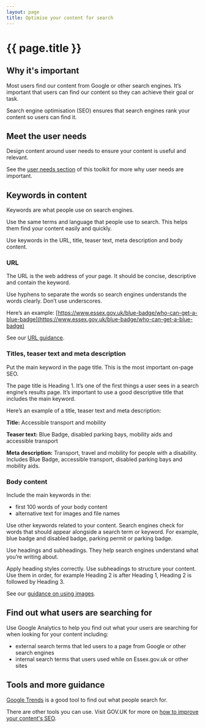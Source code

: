 ```yaml
---
layout: page
title: Optimise your content for search
---
```


# {{ page.title }}

## Why it's important

Most users find our content from Google or other search engines. It’s important that users can find our content so they can achieve their goal or task. 

Search engine optimisation (SEO) ensures that search engines rank your content so users can find it.

## Meet the user needs

Design content around user needs to ensure your content is useful and relevant.

See the [user needs section](/essex-service-transformation-playbook/Service-Transformation-team/User-need) of this toolkit for more why user needs are important.

## Keywords in content

Keywords are what people use on search engines. 

Use the same terms and language that people use to search. This helps them find your content easily and quickly.

Use keywords in the URL, title, teaser text, meta description and body content. 

### URL

The URL is the web address of your page. It should be concise, descriptive and contain the keyword. 

Use hyphens to separate the words so search engines understands the words clearly. Don’t use underscores. 

Here’s an example: [https://www.essex.gov.uk/blue-badge/who-can-get-a-blue-badge](https://www.essex.gov.uk/blue-badge/who-can-get-a-blue-badge)

See our [URL guidance](/essex-service-transformation-playbook/Content-standards/Content-guidelines/Url-guidelines).

### Titles, teaser text and meta description

Put the main keyword in the page title. This is the most important on-page SEO. 

The page title is Heading 1. It’s one of the first things a user sees in a search engine’s results page. It’s important to use a good descriptive title that includes the main keyword.

Here’s an example of a title, teaser text and meta description:
 
**Title:** 
Accessible transport and mobility

**Teaser text:**
Blue Badge, disabled parking bays, mobility aids and accessible transport

**Meta description:** 
Transport, travel and mobility for people with a disability. Includes Blue Badge, accessible transport, disabled parking bays and mobility aids.

### Body content

Include the main keywords in the:
-	first 100 words of your body content
-	alternative text for images and file names

Use other keywords related to your content. Search engines check for words that should appear alongside a search term or keyword. For example, blue badge and disabled badge, parking permit or parking badge.

Use headings and subheadings. They help search engines understand what you’re writing about.

Apply heading styles correctly. Use subheadings to structure your content. Use them in order, for example Heading 2 is after Heading 1, Heading 2 is followed by Heading 3. 

<!--See [creating accessible document](creating-an-accessible-pdf) for guidance on applying heading styles.-->

See our [guidance on using images](using-images).

## Find out what users are searching for

Use Google Analytics to help you find out what your users are searching for when looking for your content including:

-	external search terms that led users to a page from Google or other search engines
-	internal search terms that users used while on Essex.gov.uk or other sites

<!-- See the [measurement section](/essex-service-transformation-playbook/Measuring-success) of this toolkit for more guidance on using Google Analytics.-->

## Tools and more guidance

[Google Trends](https://trends.google.co.uk/trends/) is a good tool to find out what people search for.

There are other tools you can use. Visit GOV.UK for more on [how to improve your content's SEO](https://www.gov.uk/guidance/content-design/data-and-analytics).



